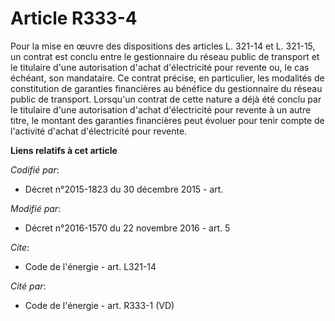# Article R333-4

Pour la mise en œuvre des dispositions des articles L. 321-14 et L. 321-15, un contrat est conclu entre le gestionnaire du
réseau public de transport et le titulaire d'une autorisation d'achat d'électricité pour revente ou, le cas échéant, son
mandataire. Ce contrat précise, en particulier, les modalités de constitution de garanties financières au bénéfice du
gestionnaire du réseau public de transport. Lorsqu'un contrat de cette nature a déjà été conclu par le titulaire d'une
autorisation d'achat d'électricité pour revente à un autre titre, le montant des garanties financières peut évoluer pour
tenir compte de l'activité d'achat d'électricité pour revente.

**Liens relatifs à cet article**

_Codifié par_:

  - Décret n°2015-1823 du 30 décembre 2015 - art.

_Modifié par_:

  - Décret n°2016-1570 du 22 novembre 2016 - art. 5

_Cite_:

  - Code de l'énergie - art. L321-14

_Cité par_:

  - Code de l'énergie - art. R333-1 (VD)
